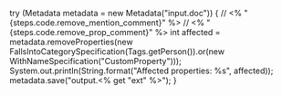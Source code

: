 try (Metadata metadata = new Metadata("input.doc"))
        {
            // <% "{steps.code.remove_mention_comment}" %>
            // <% "{steps.code.remove_prop_comment}" %>
            int affected = metadata.removeProperties(new FallsIntoCategorySpecification(Tags.getPerson()).or(new WithNameSpecification("CustomProperty")));
            System.out.println(String.format("Affected properties: %s", affected));
            metadata.save("output.<% get "ext" %>");
        }